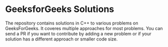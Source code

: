 # GeeksforGeeks Solutions

The repository contains solutions in C++ to various problems on GeeksForGeeks. It coveres multiple approaches for most problems. You can send a PR if you want to contribute by adding a new problem or if your solution has a different approach or smaller code size.
